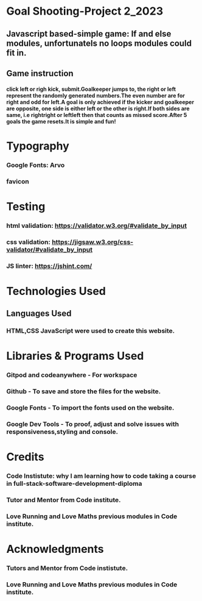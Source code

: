 # Goal Shooting-Project 2_2023

## Javascript based-simple game: If and else modules, unfortunatels no loops modules could fit in.

## Game instruction

#### click left or righ kick, submit.Goalkeeper jumps to, the right or left represent the randomly generated numbers.The even number are for right and odd for left.A goal is only achieved if the kicker and goalkeeper are opposite, one side is either left or the other is right.If both sides are same, i.e rightright or leftleft then that counts as missed score.After 5 goals the game resets.It is simple and fun!

# Typography

### Google Fonts: Arvo

### favicon

# Testing

### html validation: https://validator.w3.org/#validate_by_input

### css validation: https://jigsaw.w3.org/css-validator/#validate_by_input

### JS linter: https://jshint.com/

# Technologies Used

## Languages Used

### HTML,CSS JavaScript were used to create this website.

# Libraries & Programs Used

### Gitpod and codeanywhere - For workspace

### Github - To save and store the files for the website.

### Google Fonts - To import the fonts used on the website.

### Google Dev Tools - To proof, adjust and solve issues with responsiveness,styling and console.

# Credits

### Code Instistute: why I am learning how to code taking a course in full-stack-software-development-diploma

### Tutor and Mentor from Code institute.

### Love Running and Love Maths previous modules in Code institute.

# Acknowledgments

### Tutors and Mentor from Code instistute.

### Love Running and Love Maths previous modules in Code institute.
